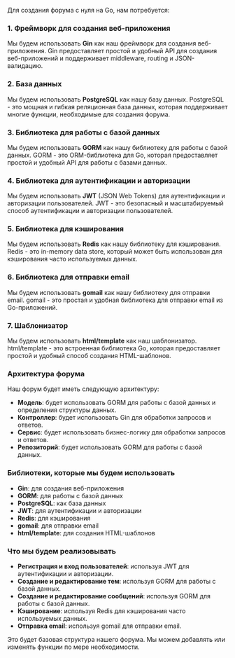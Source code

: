 Для создания форума с нуля на Go, нам потребуется:

### 1. Фреймворк для создания веб-приложения

Мы будем использовать **Gin** как наш фреймворк для создания веб-приложения. Gin предоставляет простой и удобный API для создания веб-приложений и поддерживает middleware, routing и JSON-валидацию.

### 2. База данных

Мы будем использовать **PostgreSQL** как нашу базу данных. PostgreSQL - это мощная и гибкая реляционная база данных, которая поддерживает многие функции, необходимые для создания форума.

### 3. Библиотека для работы с базой данных

Мы будем использовать **GORM** как нашу библиотеку для работы с базой данных. GORM - это ORM-библиотека для Go, которая предоставляет простой и удобный API для работы с базами данных.

### 4. Библиотека для аутентификации и авторизации

Мы будем использовать **JWT** (JSON Web Tokens) для аутентификации и авторизации пользователей. JWT - это безопасный и масштабируемый способ аутентификации и авторизации пользователей.

### 5. Библиотека для кэширования

Мы будем использовать **Redis** как нашу библиотеку для кэширования. Redis - это in-memory data store, который может быть использован для кэширования часто используемых данных.

### 6. Библиотека для отправки email

Мы будем использовать **gomail** как нашу библиотеку для отправки email. gomail - это простая и удобная библиотека для отправки email из Go-приложений.

### 7. Шаблонизатор

Мы будем использовать **html/template** как наш шаблонизатор. html/template - это встроенная библиотека Go, которая предоставляет простой и удобный способ создания HTML-шаблонов.

### Архитектура форума

Наш форум будет иметь следующую архитектуру:

* **Модель**: будет использовать GORM для работы с базой данных и определения структуры данных.
* **Контроллер**: будет использовать Gin для обработки запросов и ответов.
* **Сервис**: будет использовать бизнес-логику для обработки запросов и ответов.
* **Репозиторий**: будет использовать GORM для работы с базой данных.

### Библиотеки, которые мы будем использовать

* **Gin**: для создания веб-приложения
* **GORM**: для работы с базой данных
* **PostgreSQL**: как база данных
* **JWT**: для аутентификации и авторизации
* **Redis**: для кэширования
* **gomail**: для отправки email
* **html/template**: для создания HTML-шаблонов

### Что мы будем реализовывать

* **Регистрация и вход пользователей**: используя JWT для аутентификации и авторизации.
* **Создание и редактирование тем**: используя GORM для работы с базой данных.
* **Создание и редактирование сообщений**: используя GORM для работы с базой данных.
* **Кэширование**: используя Redis для кэширования часто используемых данных.
* **Отправка email**: используя gomail для отправки email.

Это будет базовая структура нашего форума. Мы можем добавлять или изменять функции по мере необходимости.
